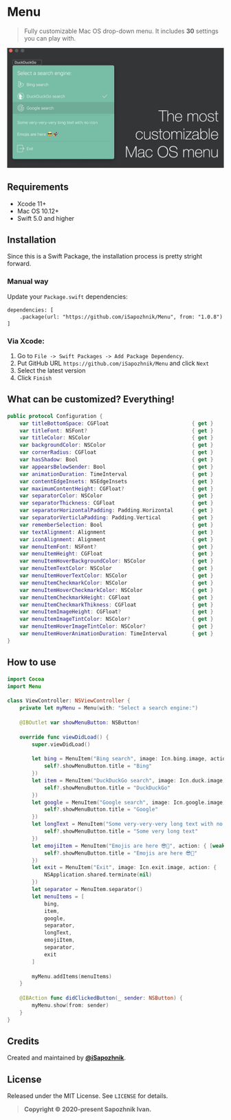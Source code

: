 # Menu

>Fully customizable Mac OS drop-down menu. It includes **30** settings you can play with.

![](screenshot1.png)

## Requirements

* Xcode 11+
* Mac OS 10.12+
* Swift 5.0 and higher

## Installation

Since this is a Swift Package, the installation process is pretty stright forward.

### Manual way
Update your `Package.swift` dependencies:

```
dependencies: [
    .package(url: "https://github.com/iSapozhnik/Menu", from: "1.0.8")
]
```

### Via Xcode:
1. Go to `File -> Swift Packages -> Add Package Dependency`. 
2. Put GitHub URL `https://github.com/iSapozhnik/Menu` and click `Next`
3. Select the latest version
4. Click `Finish`

## What can be customized? Everything!
```swift
public protocol Configuration {
    var titleBottomSpace: CGFloat                           { get }
    var titleFont: NSFont?                                  { get }
    var titleColor: NSColor                                 { get }
    var backgroundColor: NSColor                            { get }
    var cornerRadius: CGFloat                               { get }
    var hasShadow: Bool                                     { get }
    var appearsBelowSender: Bool                            { get }
    var animationDuration: TimeInterval                     { get }
    var contentEdgeInsets: NSEdgeInsets                     { get }
    var maximumContentHeight: CGFloat?                      { get }
    var separatorColor: NSColor                             { get }
    var separatorThickness: CGFloat                         { get }
    var separatorHorizontalPadding: Padding.Horizontal      { get }
    var separatorVerticlaPadding: Padding.Vertical          { get }
    var rememberSelection: Bool                             { get }
    var textAlignment: Alignment                            { get }
    var iconAlignment: Alignment                            { get }
    var menuItemFont: NSFont?                               { get }
    var menuItemHeight: CGFloat                             { get }
    var menuItemHoverBackgroundColor: NSColor               { get }
    var menuItemTextColor: NSColor                          { get }
    var menuItemHoverTextColor: NSColor                     { get }
    var menuItemCheckmarkColor: NSColor                     { get }
    var menuItemHoverCheckmarkColor: NSColor                { get }
    var menuItemCheckmarkHeight: CGFloat                    { get }
    var menuItemCheckmarkThikness: CGFloat                  { get }
    var menuItemImageHeight: CGFloat?                       { get }
    var menuItemImageTintColor: NSColor?                    { get }
    var menuItemHoverImageTintColor: NSColor?               { get }
    var menuItemHoverAnimationDuration: TimeInterval        { get }
}
```
## How to use

```swift
import Cocoa
import Menu

class ViewController: NSViewController {
    private let myMenu = Menu(with: "Select a search engine:")

    @IBOutlet var showMenuButton: NSButton!

    override func viewDidLoad() {
        super.viewDidLoad()

        let bing = MenuItem("Bing search", image: Icn.bing.image, action: { [weak self] in
            self?.showMenuButton.title = "Bing"
        })
        let item = MenuItem("DuckDuckGo search", image: Icn.duck.image, action: { [weak self] in
            self?.showMenuButton.title = "DuckDuckGo"
        })
        let google = MenuItem("Google search", image: Icn.google.image, action: { [weak self] in
            self?.showMenuButton.title = "Google"
        })
        let longText = MenuItem("Some very-very-very long text with no icon", action: { [weak self] in
            self?.showMenuButton.title = "Some very long text"
        })
        let emojiItem = MenuItem("Emojis are here 😎🚀", action: { [weak self] in
            self?.showMenuButton.title = "Emojis are here 😎🚀"
        })
        let exit = MenuItem("Exit", image: Icn.exit.image, action: {
            NSApplication.shared.terminate(nil)
        })
        let separator = MenuItem.separator()
        let menuItems = [
            bing,
            item,
            google,
            separator,
            longText,
            emojiItem,
            separator,
            exit
        ]

        myMenu.addItems(menuItems)
    }

    @IBAction func didClickedButton(_ sender: NSButton) {
        myMenu.show(from: sender)
    }
}
```

## Credits

Created and maintained by [**@iSapozhnik**](https://twitter.com/iSapozhnik).

## License

Released under the MIT License. See `LICENSE` for details.

>**Copyright &copy; 2020-present Sapozhnik Ivan.**

